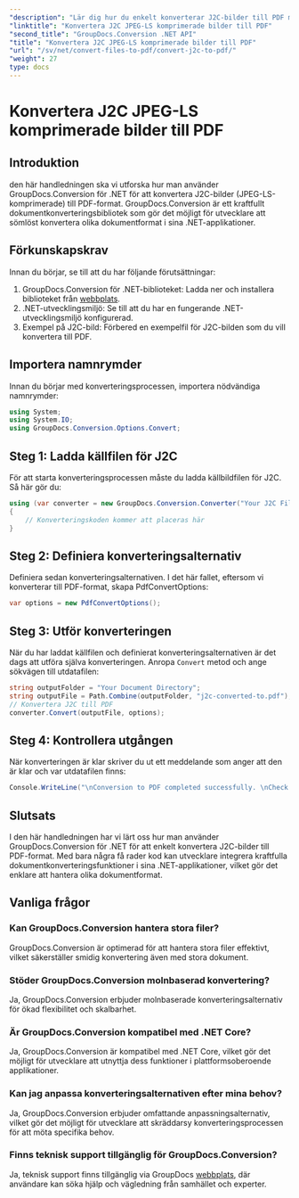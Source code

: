 ```yaml
---
"description": "Lär dig hur du enkelt konverterar J2C-bilder till PDF med GroupDocs.Conversion för .NET, vilket effektiviserar din dokumenthanteringsprocess."
"linktitle": "Konvertera J2C JPEG-LS komprimerade bilder till PDF"
"second_title": "GroupDocs.Conversion .NET API"
"title": "Konvertera J2C JPEG-LS komprimerade bilder till PDF"
"url": "/sv/net/convert-files-to-pdf/convert-j2c-to-pdf/"
"weight": 27
type: docs
---
```

# Konvertera J2C JPEG-LS komprimerade bilder till PDF

## Introduktion
den här handledningen ska vi utforska hur man använder GroupDocs.Conversion för .NET för att konvertera J2C-bilder (JPEG-LS-komprimerade) till PDF-format. GroupDocs.Conversion är ett kraftfullt dokumentkonverteringsbibliotek som gör det möjligt för utvecklare att sömlöst konvertera olika dokumentformat i sina .NET-applikationer.
## Förkunskapskrav
Innan du börjar, se till att du har följande förutsättningar:
1. GroupDocs.Conversion för .NET-biblioteket: Ladda ner och installera biblioteket från [webbplats](https://releases.groupdocs.com/conversion/net/).
2. .NET-utvecklingsmiljö: Se till att du har en fungerande .NET-utvecklingsmiljö konfigurerad.
3. Exempel på J2C-bild: Förbered en exempelfil för J2C-bilden som du vill konvertera till PDF.

## Importera namnrymder
Innan du börjar med konverteringsprocessen, importera nödvändiga namnrymder:
```csharp
using System;
using System.IO;
using GroupDocs.Conversion.Options.Convert;
```
## Steg 1: Ladda källfilen för J2C
För att starta konverteringsprocessen måste du ladda källbildfilen för J2C. Så här gör du:
```csharp
using (var converter = new GroupDocs.Conversion.Converter("Your J2C File Path"))
{
    // Konverteringskoden kommer att placeras här
}
```
## Steg 2: Definiera konverteringsalternativ
Definiera sedan konverteringsalternativen. I det här fallet, eftersom vi konverterar till PDF-format, skapa PdfConvertOptions:
```csharp
var options = new PdfConvertOptions();
```
## Steg 3: Utför konverteringen
När du har laddat källfilen och definierat konverteringsalternativen är det dags att utföra själva konverteringen. Anropa `Convert` metod och ange sökvägen till utdatafilen:
```csharp
string outputFolder = "Your Document Directory";
string outputFile = Path.Combine(outputFolder, "j2c-converted-to.pdf");
// Konvertera J2C till PDF
converter.Convert(outputFile, options);
```
## Steg 4: Kontrollera utgången
När konverteringen är klar skriver du ut ett meddelande som anger att den är klar och var utdatafilen finns:
```csharp
Console.WriteLine("\nConversion to PDF completed successfully. \nCheck output in {0}", outputFolder);
```

## Slutsats
I den här handledningen har vi lärt oss hur man använder GroupDocs.Conversion för .NET för att enkelt konvertera J2C-bilder till PDF-format. Med bara några få rader kod kan utvecklare integrera kraftfulla dokumentkonverteringsfunktioner i sina .NET-applikationer, vilket gör det enklare att hantera olika dokumentformat.
## Vanliga frågor
### Kan GroupDocs.Conversion hantera stora filer?
GroupDocs.Conversion är optimerad för att hantera stora filer effektivt, vilket säkerställer smidig konvertering även med stora dokument.
### Stöder GroupDocs.Conversion molnbaserad konvertering?
Ja, GroupDocs.Conversion erbjuder molnbaserade konverteringsalternativ för ökad flexibilitet och skalbarhet.
### Är GroupDocs.Conversion kompatibel med .NET Core?
Ja, GroupDocs.Conversion är kompatibel med .NET Core, vilket gör det möjligt för utvecklare att utnyttja dess funktioner i plattformsoberoende applikationer.
### Kan jag anpassa konverteringsalternativen efter mina behov?
Ja, GroupDocs.Conversion erbjuder omfattande anpassningsalternativ, vilket gör det möjligt för utvecklare att skräddarsy konverteringsprocessen för att möta specifika behov.
### Finns teknisk support tillgänglig för GroupDocs.Conversion?
Ja, teknisk support finns tillgänglig via GroupDocs [webbplats](https://forum.groupdocs.com/c/conversion/11), där användare kan söka hjälp och vägledning från samhället och experter.